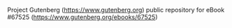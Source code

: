 Project Gutenberg (https://www.gutenberg.org) public repository for
eBook #67525 (https://www.gutenberg.org/ebooks/67525)
